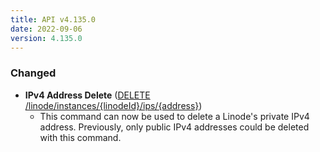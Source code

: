 ```yaml
---
title: API v4.135.0
date: 2022-09-06
version: 4.135.0
---
```


### Changed

- **IPv4 Address Delete** ([DELETE /linode/instances/{linodeId}/ips/{address}](/docs/api/linode-instances/#ipv4-address-delete))
    - This command can now be used to delete a Linode's private IPv4 address. Previously, only public IPv4 addresses could be deleted with this command.